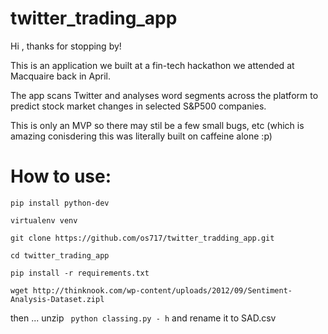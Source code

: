 # twitter_trading_app

Hi , thanks for stopping by!

This is an application we built at a fin-tech hackathon we attended at Macquaire back in April. 

The app scans Twitter and analyses word segments across the platform to predict stock market changes in selected S&P500 companies.

This is only an MVP so there may stil be a few small bugs, etc (which is amazing conisdering this was literally built on caffeine alone :p) 


# How to use:

`pip install python-dev`

`virtualenv venv`

`git clone https://github.com/os717/twitter_tradding_app.git`

`cd twitter_trading_app`

`pip install -r requirements.txt`

`wget http://thinknook.com/wp-content/uploads/2012/09/Sentiment-Analysis-Dataset.zipl`

then ...  unzip  ` python classing.py - h` and rename it to SAD.csv
